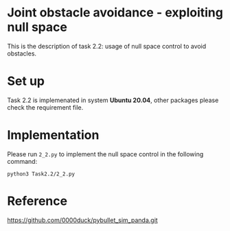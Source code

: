 # Joint obstacle avoidance - exploiting null space

This is the description of task 2.2: usage of null space control to avoid obstacles.

# Set up

Task 2.2 is implemenated in system **Ubuntu 20.04**, other packages please check the requirement file.

# Implementation

Please run `2_2.py` to implement the null space control in the following command:

```
python3 Task2.2/2_2.py
```

# Reference
https://github.com/0000duck/pybullet_sim_panda.git

